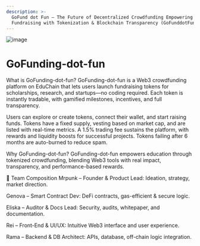 ```yaml
---
description: >-
  GoFund dot Fun – The Future of Decentralized Crowdfunding Empowering
  Fundraising with Tokenization & Blockchain Transparency (GoFunddotFun is another name of FunddotFun)
---
```

![image](https://github.com/user-attachments/assets/9bd57784-cf87-4bf7-9c7b-ddf754901e2d)

# GoFunding-dot-fun

 What is GoFunding-dot-fun?
GoFunding-dot-fun is a Web3 crowdfunding platform on EduChain that lets users launch fundraising tokens for scholarships, research, and startups—no coding required. Each token is instantly tradable, with gamified milestones, incentives, and full transparency.

Users can explore or create tokens, connect their wallet, and start raising funds. Tokens have a fixed supply, vesting based on market cap, and are listed with real-time metrics. A 1.5% trading fee sustains the platform, with rewards and liquidity boosts for successful projects. Tokens failing after 6 months are auto-burned to reduce spam.

Why GoFunding-dot-fun?
GoFunding-dot-fun empowers education through tokenized crowdfunding, blending Web3 tools with real impact, transparency, and performance-based rewards.

👥 Team Composition
Mrpunk – Founder & Product Lead: Ideation, strategy, market direction.

Genova – Smart Contract Dev: DeFi contracts, gas-efficient & secure logic.

Eliska – Auditor & Docs Lead: Security, audits, whitepaper, and documentation.

Rei – Front-End & UI/UX: Intuitive Web3 interface and user experience.

Rama – Backend & DB Architect: APIs, database, off-chain logic integration.



